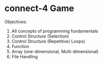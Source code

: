 # connect-4 Game

Objectives:
1) All concepts of programming fundamentals
2) Control Structure (Selection)
3) Control Structure (Repetitive/ Loops)
4) Function
5) Array (one-dimensional, Multi-dimensional)
6) File Handling
